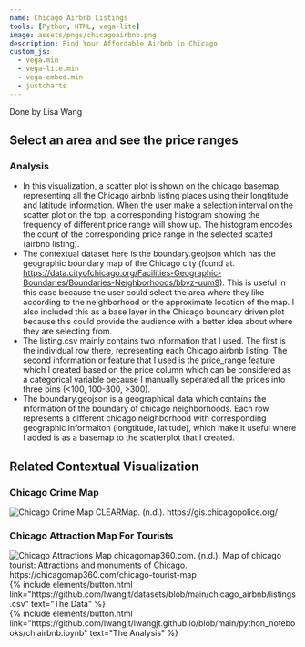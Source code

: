 ```yaml
---
name: Chicago Airbnb Listings
tools: [Python, HTML, vega-lite]
image: assets/pngs/chicagoairbnb.png
description: Find Your Affordable Airbnb in Chicago
custom_js:
  - vega.min
  - vega-lite.min
  - vega-embed.min
  - justcharts
---
```


Done by Lisa Wang

## Select an area and see the price ranges

<vegachart schema-url="{{ site.baseurl }}/assets/json/chicagoairbnb.json" style="width: 100%"></vegachart>

### Analysis
* In this visualization, a scatter plot is shown on the chicago basemap, representing all the Chicago airbnb listing places using their longtitude and latitude information. When the user make a selection interval on the scatter plot on the top, a corresponding histogram showing the frequency of different price range will show up. The histogram encodes the count of the corresponding price range in the selected scatted (airbnb listing). 
* The contextual dataset here is the boundary.geojson which has the geographic boundary map of the Chicago city  (found at. https://data.cityofchicago.org/Facilities-Geographic-Boundaries/Boundaries-Neighborhoods/bbvz-uum9). This is useful in this case because the user could select the area where they like according to the neighborhood or the approximate location of the map. I also included this as a base layer in the Chicago boundary driven plot because this could provide the audience with a better idea about where they are selecting from.
* The listing.csv mainly contains two information that I used. The first is the individual row there, representing each Chicago airbnb listing. The second information or feature that I used is the price_range feature which I created based on the price column which can be considered as a categorical variable because I manually seperated all the prices into three bins (<100, 100-300, >300).
* The boundary.geojson is a geographical data which contains the information of the boundary of chicago neighborhoods. Each row represents a different chicago neighborhood with corresponding geographic informaiton (longtitude, latitude), which make it useful where I added is as a basemap to the scatterplot that I created.

## Related Contextual Visualization

### Chicago Crime Map
<!-- these are written in a combo of html and liquid --> 

<img src="{{ site.baseurl }}/assets/pngs/chicrime.png" alt="Chicago Crime Map">
CLEARMap. (n.d.). https://gis.chicagopolice.org/ 

### Chicago Attraction Map For Tourists

<img src="{{ site.baseurl }}/assets/pngs/chicagotour.png" alt="Chicago Attractions Map">
chicagomap360.com. (n.d.). Map of chicago tourist: Attractions and monuments of Chicago. https://chicagomap360.com/chicago-tourist-map 

<div class="left">
{% include elements/button.html link="https://github.com/lwangjt/datasets/blob/main/chicago_airbnb/listings.csv" text="The Data" %}
</div>

<div class="right">
{% include elements/button.html link="https://github.com/lwangjt/lwangjt.github.io/blob/main/python_notebooks/chiairbnb.ipynb" text="The Analysis" %}
</div>

